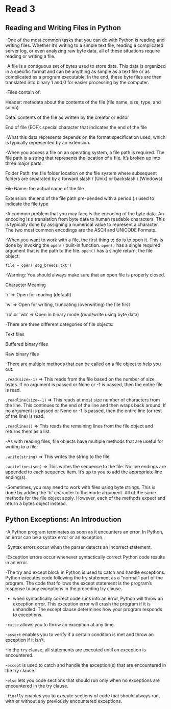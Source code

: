
# Read 3

## Reading and Writing Files in Python

-One of the most common tasks that you can do with Python is reading and writing files. Whether it’s writing to a simple text file, reading a complicated server log, or even analyzing raw byte data, all of these situations require reading or writing a file.

-A file is a contiguous set of bytes used to store data. This data is organized in a specific format and can be anything as simple as a text file or as complicated as a program executable. In the end, these byte files are then translated into binary 1 and 0 for easier processing by the computer.

-Files contain of:

Header: metadata about the contents of the file (file name, size, type, and so on)

Data: contents of the file as written by the creator or editor

End of file (EOF): special character that indicates the end of the file

-What this data represents depends on the format specification used, which is typically represented by an extension.

-When you access a file on an operating system, a file path is required. The file path is a string that represents the location of a file. It’s broken up into three major parts:

Folder Path: the file folder location on the file system where subsequent folders are separated by a forward slash / (Unix) or backslash \ (Windows)

File Name: the actual name of the file

Extension: the end of the file path pre-pended with a period (.) used to indicate the file type

-A common problem that you may face is the encoding of the byte data. An encoding is a translation from byte data to human readable characters. This is typically done by assigning a numerical value to represent a character. The two most common encodings are the ASCII and UNICODE Formats.

-When you want to work with a file, the first thing to do is to open it. This is done by invoking the `open()` built-in function. `open()` has a single required argument that is the path to the file. `open()` has a single return, the file object:

`file = open('dog_breeds.txt')`

-Warning: You should always make sure that an open file is properly closed.

Character	Meaning

'r' =>	Open for reading (default)

'w' =>	Open for writing, truncating (overwriting) the file first

'rb' or 'wb' =>	Open in binary mode (read/write using byte data)



-There are three different categories of file objects:

Text files

Buffered binary files

Raw binary files

-There are multiple methods that can be called on a file object to help you out:



`.read(size=-1)` =>	This reads from the file based on the number of size bytes. If no argument is passed or None or -1 is passed, then the entire file is read.

`.readline(size=-1)` =>	This reads at most size number of characters from the line. This continues to the end of the line and then wraps back around. If no argument is passed or None or -1 is passed, then the entire line (or rest of the line) is read.

`.readlines()` =>  This reads the remaining lines from the file object and returns them as a list.

-As with reading files, file objects have multiple methods that are useful for writing to a file:

`.write(string)` =>	This writes the string to the file.

`.writelines(seq)` =>	This writes the sequence to the file. No line endings are appended to each sequence item. It’s up to you to add the appropriate line ending(s).

-Sometimes, you may need to work with files using byte strings. This is done by adding the 'b' character to the mode argument. All of the same methods for the file object apply. However, each of the methods expect and return a bytes object instead.

## Python Exceptions: An Introduction

-A Python program terminates as soon as it encounters an error. In Python, an error can be a syntax error or an exception.

-Syntax errors occur when the parser detects an incorrect statement.

-Exception errors occur whenever syntactically correct Python code results in an error.

-The try and except block in Python is used to catch and handle exceptions. Python executes code following the try statement as a “normal” part of the program. The code that follows the except statement is the program’s response to any exceptions in the preceding try clause.

- when syntactically correct code runs into an error, Python will throw an exception error. This exception error will crash the program if it is unhandled. The except clause determines how your program responds to exceptions.


-`raise` allows you to throw an exception at any time.

-`assert` enables you to verify if a certain condition is met and throw an exception if it isn’t.

-In the `try` clause, all statements are executed until an exception is encountered.

-`except` is used to catch and handle the exception(s) that are encountered in the try clause.

-`else` lets you code sections that should run only when no exceptions are encountered in the try clause.

-`finally` enables you to execute sections of code that should always run, with or without any previously encountered exceptions.

